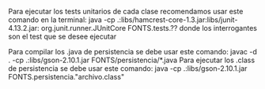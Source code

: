 Para ejecutar los tests unitarios de cada clase recomendamos usar este comando en la terminal: java -cp .:libs/hamcrest-core-1.3.jar:libs/junit-4.13.2.jar: org.junit.runner.JUnitCore  FONTS.tests.??    donde los interrogantes son el test que se desee ejecutar

Para compilar los .java de persistencia se debe usar este comando:
javac -d . -cp .:libs/gson-2.10.1.jar FONTS/persistencia/*.java
Para ejecutar los .class de persistencia se debe usar este comando:
java -cp .:libs/gson-2.10.1.jar FONTS.persistencia."archivo.class"
